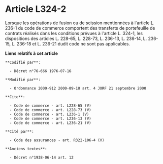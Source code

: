# Article L324-2

Lorsque les opérations de fusion ou de scission mentionnées à l'article L. 236-1 du code de commerce comportent des
transferts de portefeuille de contrats réalisés dans les conditions prévues à l'article L. 324-1, les dispositions des
articles L. 228-65, L. 228-73, L. 236-13, L. 236-14, L. 236-15, L. 236-18 et L. 236-21 dudit code ne sont pas applicables.

**Liens relatifs à cet article**

	**Codifié par**:

	  - Décret n°76-666 1976-07-16

	**Modifié par**:

	  - Ordonnance 2000-912 2000-09-18 art. 4 JORF 21 septembre 2000

	**Cite**:

	  - Code de commerce - art. L228-65 (V)
	  - Code de commerce - art. L228-73 (V)
	  - Code de commerce - art. L236-1 (V)
	  - Code de commerce - art. L236-13 (V)
	  - Code de commerce - art. L236-21 (V)

	**Cité par**:

	  - Code des assurances - art. R322-106-4 (V)

	**Anciens textes**:

	  - Décret n°1938-06-14 art. 12
